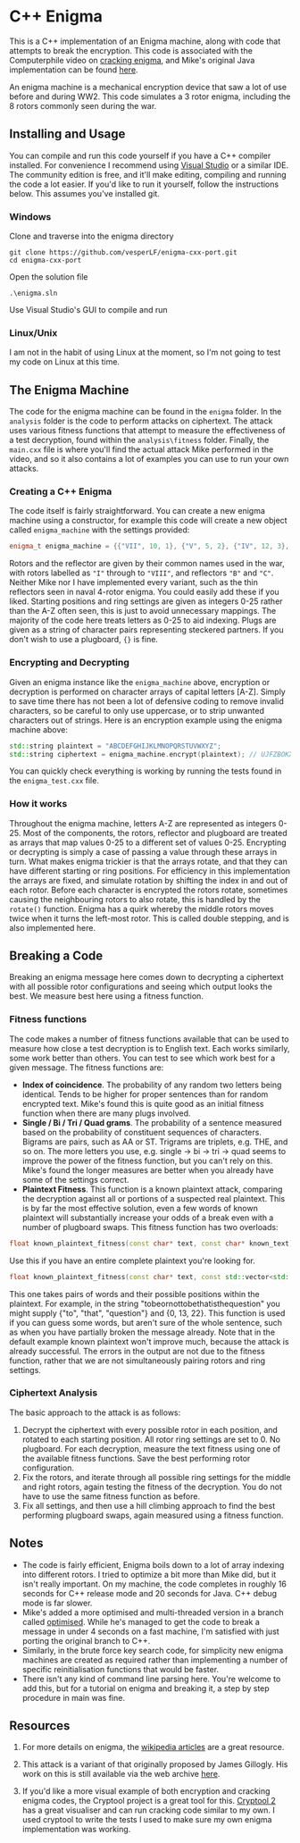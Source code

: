 # C++ Enigma

This is a C++ implementation of an Enigma machine, along with code that attempts to break the encryption. This code is associated with the Computerphile video on [cracking enigma](https://www.youtube.com/watch?v=RzWB5jL5RX0), and Mike's original Java implementation can be found [here](https://github.com/mikepound/enigma).

An enigma machine is a mechanical encryption device that saw a lot of use before and during WW2. This code simulates a 3 rotor enigma, including the 8 rotors commonly seen during the war. 

## Installing and Usage
You can compile and run this code yourself if you have a C++ compiler installed. For convenience I recommend using [Visual Studio](https://visualstudio.microsoft.com/) or a similar IDE. The community edition is free, and it'll make editing, compiling and running the code a lot easier. If you'd like to run it yourself, follow the instructions below. This assumes you've installed git.

### Windows
Clone and traverse into the enigma directory
```
git clone https://github.com/vesperLF/enigma-cxx-port.git
cd enigma-cxx-port
```

Open the solution file
```
.\enigma.sln
```

Use Visual Studio's GUI to compile and run

### Linux/Unix
I am not in the habit of using Linux at the moment, so I'm not going to test my code on Linux at this time.

## The Enigma Machine
The code for the enigma machine can be found in the `enigma` folder. In the `analysis` folder is the code to perform attacks on ciphertext. The attack uses various fitness functions that attempt to measure the effectiveness of a test decryption, found within the `analysis\fitness` folder. Finally, the `main.cxx` file is where you'll find the actual attack Mike performed in the video, and so it also contains a lot of examples you can use to run your own attacks.

### Creating a C++ Enigma
The code itself is fairly straightforward. You can create a new enigma machine using a constructor, for example this code will create a new object called `enigma_machine` with the settings provided:

```c++
enigma_t enigma_machine = {{"VII", 10, 1}, {"V", 5, 2}, {"IV", 12, 3}, 'B', "AD FT WH JO PN"};
```

Rotors and the reflector are given by their common names used in the war, with rotors labelled as `"I"` through to `"VIII"`, and reflectors `"B"` and `"C"`. Neither Mike nor I have implemented every variant, such as the thin reflectors seen in naval 4-rotor enigma. You could easily add these if you liked. Starting positions and ring settings are given as integers 0-25 rather than the A-Z often seen, this is just to avoid unnecessary mappings. The majority of the code here treats letters as 0-25 to aid indexing. Plugs are given as a string of character pairs representing steckered partners. If you don't wish to use a plugboard, `{}` is fine.

### Encrypting and Decrypting
Given an enigma instance like the `enigma_machine` above, encryption or decryption is performed on character arrays of capital letters [A-Z]. Simply to save time there has not been a lot of defensive coding to remove invalid characters, so be careful to only use uppercase, or to strip unwanted characters out of strings. Here is an encryption example using the enigma machine above:

```c++
std::string plaintext = "ABCDEFGHIJKLMNOPQRSTUVWXYZ";
std::string ciphertext = enigma_machine.encrypt(plaintext); // UJFZBOKXBAQSGCLDNUTSNTASEF
```
You can quickly check everything is working by running the tests found in the `enigma_test.cxx` file.

### How it works
Throughout the enigma machine, letters A-Z are represented as integers 0-25. Most of the components, the rotors, reflector and plugboard are treated as arrays that map values 0-25 to a different set of values 0-25. Encrypting or decrypting is simply a case of passing a value through these arrays in turn. What makes enigma trickier is that the arrays rotate, and that they can have different starting or ring positions. For efficiency in this implementation the arrays are fixed, and simulate rotation by shifting the index in and out of each rotor. Before each character is encrypted the rotors rotate, sometimes causing the neighbouring rotors to also rotate, this is handled by the `rotate()` function. Enigma has a quirk whereby the middle rotors moves twice when it turns the left-most rotor. This is called double stepping, and is also implemented here.

## Breaking a Code
Breaking an enigma message here comes down to decrypting a ciphertext with all possible rotor configurations and seeing which output looks the best. We measure best here using a fitness function.

### Fitness functions
The code makes a number of fitness functions available that can be used to measure how close a test decryption is to English text. Each works similarly, some work better than others. You can test to see which work best for a given message. The fitness functions are:
* **Index of coincidence**. The probability of any random two letters being identical. Tends to be higher for proper sentences than for random encrypted text. Mike's found this is quite good as an initial fitness function when there are many plugs involved.
* **Single / Bi / Tri / Quad grams**. The probability of a sentence measured based on the probability of constituent sequences of characters. Bigrams are pairs, such as AA or ST. Trigrams are triplets, e.g. THE, and so on. The more letters you use, e.g. single -> bi -> tri -> quad seems to improve the power of the fitness function, but you can't rely on this. Mike's found the longer measures are better when you already have some of the settings correct.
* **Plaintext Fitness**. This function is a known plaintext attack, comparing the decryption against all or portions of a suspected real plaintext. This is by far the most effective solution, even a few words of known plaintext will substantially increase your odds of a break even with a number of plugboard swaps. This fitness function has two overloads:
```c++
float known_plaintext_fitness(const char* text, const char* known_text)
```
Use this if you have an entire complete plaintext you're looking for.

```c++
float known_plaintext_fitness(const char* text, const std::vector<std::pair<std::string, size_t>>& word_offset_pairs)
```
This one takes pairs of words and their possible positions within the plaintext. For example, in the string "tobeornottobethatisthequestion" you might supply {"to", "that", "question"} and {0, 13, 22}. This function is used if you can guess some words, but aren't sure of the whole sentence, such as when you have partially broken the message already. Note that in the default example known plaintext won't improve much, because the attack is already successful. The errors in the output are not due to the fitness function, rather that we are not simultaneously pairing rotors and ring settings.

### Ciphertext Analysis
The basic approach to the attack is as follows:
1. Decrypt the ciphertext with every possible rotor in each position, and rotated to each starting position. All rotor ring settings are set to 0. No plugboard. For each decryption, measure the text fitness using one of the available fitness functions. Save the best performing rotor configuration.
2. Fix the rotors, and iterate through all possible ring settings for the middle and right rotors, again testing the fitness of the decryption. You do not have to use the same fitness function as before.
3. Fix all settings, and then use a hill climbing approach to find the best performing plugboard swaps, again measured using a fitness function.

## Notes
* The code is fairly efficient, Enigma boils down to a lot of array indexing into different rotors. I tried to optimize a bit more than Mike did, but it isn't really important. On my machine, the code completes in roughly 16 seconds for C++ release mode and 20 seconds for Java. C++ debug mode is far slower.
* Mike's added a more optimised and multi-threaded version in a branch called [optimised](https://github.com/mikepound/enigma/tree/optimised). While he's managed to get the code to break a message in under 4 seconds on a fast machine, I'm satisfied with just porting the original branch to C++.
* Similarly, in the brute force key search code, for simplicity new enigma machines are created as required rather than implementing a number of specific reinitialisation functions that would be faster.
* There isn't any kind of command line parsing here. You're welcome to add this, but for a tutorial on enigma and breaking it, a step by step procedure in main was fine.

## Resources
1. For more details on enigma, the [wikipedia articles](https://en.wikipedia.org/wiki/Enigma_machine) are a great resource.

2. This attack is a variant of that originally proposed by James Gillogly. His work on this is still available via the web archive [here](https://web.archive.org/web/20060720040135/http://members.fortunecity.com/jpeschel/gillog1.htm).

3. If you'd like a more visual example of both encryption and cracking enigma codes, the Cryptool project is a great tool for this. [Cryptool 2](https://www.cryptool.org/en/) has a great visualiser and can run cracking code similar to my own. I used cryptool to write the tests I used to make sure my own enigma implementation was working.
